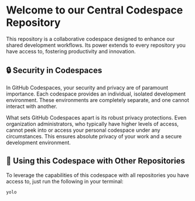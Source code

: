 # Welcome to our Central Codespace Repository

This repository is a collaborative codespace designed to enhance our shared development workflows. Its power extends to every repository you have access to, fostering productivity and innovation.

## 🔒 Security in Codespaces

In GitHub Codespaces, your security and privacy are of paramount importance. Each codespace provides an individual, isolated development environment. These environments are completely separate, and one cannot interact with another.

What sets GitHub Codespaces apart is its robust privacy protections. Even organization administrators, who typically have higher levels of access, cannot peek into or access your personal codespace under any circumstances. This ensures absolute privacy of your work and a secure development environment.

## 🔄 Using this Codespace with Other Repositories

To leverage the capabilities of this codespace with all repositories you have access to, just run the following in your terminal: 

```bash
yolo
```
